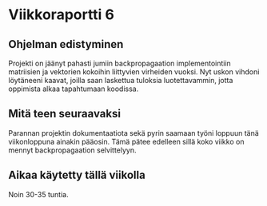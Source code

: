 # Viikkoraportti 6

## Ohjelman edistyminen

Projekti on jäänyt pahasti jumiin backpropagaation implementointiin matriisien ja vektorien kokoihin liittyvien virheiden vuoksi. Nyt uskon vihdoni löytäneeni kaavat, joilla saan laskettua tuloksia luotettavammin, jotta oppimista alkaa tapahtumaan koodissa.

## Mitä teen seuraavaksi

Parannan projektin dokumentaatiota sekä pyrin saamaan työni loppuun tänä viikonloppuna ainakin pääosin. Tämä pätee edelleen sillä koko viikko on mennyt backpropagaation selvittelyyn.

## Aikaa käytetty tällä viikolla

Noin 30-35 tuntia.